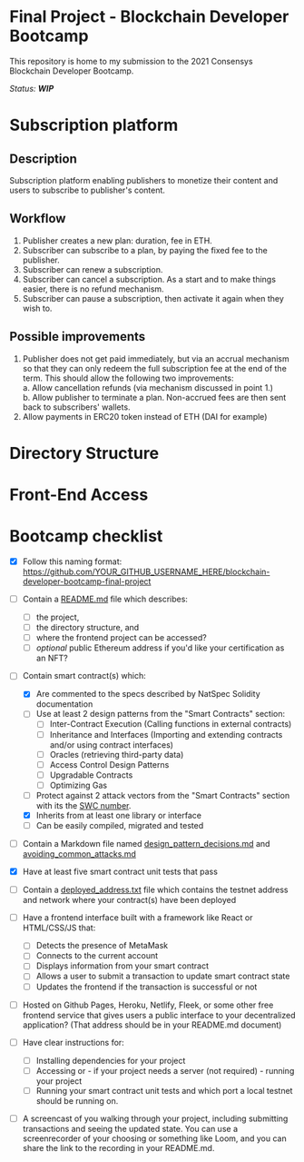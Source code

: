 # Final Project - Blockchain Developer Bootcamp

This repository is home to my submission to the 2021 Consensys Blockchain Developer Bootcamp.  

*Status: **WIP***

# Subscription platform

## Description

Subscription platform enabling publishers to monetize their content and users to subscribe to publisher's content.  

## Workflow  
  1. Publisher creates a new plan: duration, fee in ETH.
  2. Subscriber can subscribe to a plan, by paying the fixed fee to the publisher.
  3. Subscriber can renew a subscription.
  4. Subscriber can cancel a subscription. As a start and to make things easier, there is no refund mechanism.
  5. Subscriber can pause a subscription, then activate it again when they wish to.

## Possible improvements
  1. Publisher does not get paid immediately, but via an accrual mechanism so that they can only redeem the full subscription fee at the end of the term. This should allow the following two improvements:  
     a. Allow cancellation refunds (via mechanism discussed in point 1.)  
     b. Allow publisher to terminate a plan. Non-accrued fees are then sent back to subscribers' wallets.
  2. Allow payments in ERC20 token instead of ETH (DAI for example)

# Directory Structure

# Front-End Access

# Bootcamp checklist

- [x] Follow this naming format: https://github.com/YOUR_GITHUB_USERNAME_HERE/blockchain-developer-bootcamp-final-project
  
- [ ] Contain a [README.md](.README.md) file which describes:
  - [ ] the project, 
  - [ ] the directory structure, and 
  - [ ] where the frontend project can be accessed? 
  - [ ] *optional* public Ethereum address if you'd like your certification as an NFT?
  
- [ ] Contain smart contract(s) which:
  - [x] Are commented to the specs described by NatSpec Solidity documentation
  - [ ] Use at least 2 design patterns from the "Smart Contracts" section:
    - [ ] Inter-Contract Execution (Calling functions in external contracts) 
    - [ ] Inheritance and Interfaces (Importing and extending contracts and/or using contract interfaces) 
    - [ ] Oracles (retrieving third-party data)
    - [ ] Access Control Design Patterns
    - [ ] Upgradable Contracts
    - [ ] Optimizing Gas
  - [ ] Protect against 2 attack vectors from the "Smart Contracts" section with its the [SWC number](https://swcregistry.io/). 
  - [x] Inherits from at least one library or interface
  - [ ] Can be easily compiled, migrated and tested
  
- [ ] Contain a Markdown file named [design_pattern_decisions.md](./design_pattern_decisions.md) and [avoiding_common_attacks.md](/avoiding_common_attacks.md)

- [x] Have at least five smart contract unit tests that pass

- [ ] Contain a [deployed_address.txt](./deployed_address.txt) file which contains the testnet address and network where your contract(s) have been deployed
  
- [ ] Have a frontend interface built with a framework like React or HTML/CSS/JS that:
  - [ ] Detects the presence of MetaMask
  - [ ] Connects to the current account
  - [ ] Displays information from your smart contract
  - [ ] Allows a user to submit a transaction to update smart contract state
  - [ ] Updates the frontend if the transaction is successful or not
  
- [ ] Hosted on Github Pages, Heroku, Netlify, Fleek, or some other free frontend service that gives users a public interface to your decentralized application? (That address should be in your README.md document)

- [ ] Have clear instructions for: 
  - [ ] Installing dependencies for your project 
  - [ ] Accessing or - if your project needs a server (not required) - running your project
  - [ ] Running your smart contract unit tests and which port a local testnet should be running on. 
  
- [ ] A screencast of you walking through your project, including submitting transactions and seeing the updated state. You can use a screenrecorder of your choosing or something like Loom, and you can share the link to the recording in your README.md.